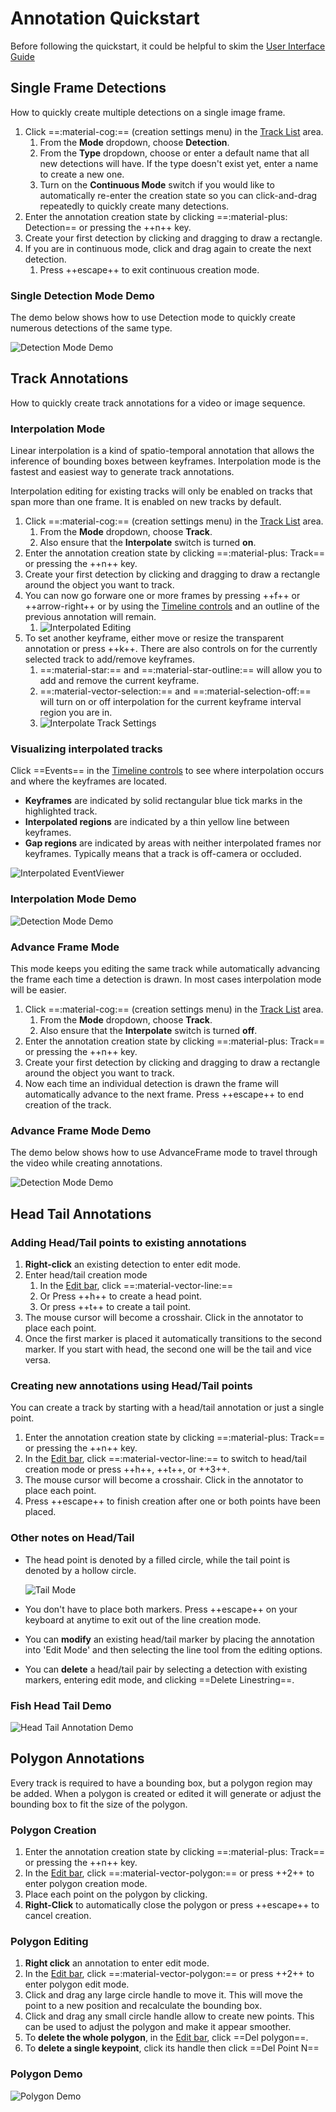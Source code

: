 # Annotation Quickstart

Before following the quickstart, it could be helpful to skim the [User Interface Guide](Annotation-User-Interface-Overview.md)

## Single Frame Detections

How to quickly create multiple detections on a single image frame.

1. Click ==:material-cog:== (creation settings menu) in the [Track List](UI-Track-List.md) area.
    1. From the **Mode** dropdown, choose **Detection**.
    1. From the **Type** dropdown, choose or enter a default name that all new detections will have.  If the type doesn't exist yet, enter a name to create a new one.
    1. Turn on the **Continuous Mode** switch if you would like to automatically re-enter the creation state so you can click-and-drag repeatedly to quickly create many detections.
1. Enter the annotation creation state by clicking ==:material-plus: Detection== or pressing the ++n++ key.
1. Create your first detection by clicking and dragging to draw a rectangle.
1. If you are in continuous mode, click and drag again to create the next detection.
    1. Press ++escape++ to exit continuous creation mode.

### Single Detection Mode Demo

The demo below shows how to use Detection mode to quickly create numerous detections of the same type.

![Detection Mode Demo](videos/CreationModes/CreationModeDetection.gif)

## Track Annotations

How to quickly create track annotations for a video or image sequence.

### Interpolation Mode

Linear interpolation is a kind of spatio-temporal annotation that allows the inference of bounding boxes between keyframes.  Interpolation mode is the fastest and easiest way to generate track annotations.

Interpolation editing for existing tracks will only be enabled on tracks that span more than one frame. It is enabled on new tracks by default.

1. Click ==:material-cog:== (creation settings menu) in the [Track List](UI-Track-List.md) area.
    1. From the **Mode** dropdown, choose **Track**.
    1. Also ensure that the **Interpolate** switch is turned **on**.
1. Enter the annotation creation state by clicking ==:material-plus: Track== or pressing the ++n++ key.
1. Create your first detection by clicking and dragging to draw a rectangle around the object you want to track.
1. You can now go forware one or more frames by pressing ++f++ or ++arrow-right++ or by using the [Timeline controls](UI-Timeline.md) and an outline of the previous annotation will remain.
    1. ![Interpolated Editing](images/InterpolatedEditing.png)
1. To set another keyframe, either move or resize the transparent annotation or press ++k++. There are also controls on for the currently selected track to add/remove keyframes. 
    1. ==:material-star:== and ==:material-star-outline:== will allow you to add and remove the current keyframe.
    1. ==:material-vector-selection:== and ==:material-selection-off:== will turn on or off interpolation for the current keyframe interval region you are in.
    1. ![Interpolate Track Settings](images/CreationMode/InterpolateTrackSettings.png)

### Visualizing interpolated tracks

Click ==Events== in the [Timeline controls](UI-Timeline.md) to see where interpolation occurs and where the keyframes are located.

* **Keyframes** are indicated by solid rectangular blue tick marks in the highlighted track.
* **Interpolated regions** are indicated by a thin yellow line between keyframes.
* **Gap regions** are indicated by areas with neither interpolated frames nor keyframes.  Typically means that a track is off-camera or occluded.

![Interpolated EventViewer](images/Timeline/EventViewerInterpolatedTrack.png)

### Interpolation Mode Demo

![Detection Mode Demo](videos/CreationModes/CreationModeInterpolation.gif)

### Advance Frame Mode

This mode keeps you editing the same track while automatically advancing the frame each time a detection is drawn.  In most cases interpolation mode will be easier.

1. Click ==:material-cog:== (creation settings menu) in the [Track List](UI-Track-List.md) area.
    1. From the **Mode** dropdown, choose **Track**.
    1. Also ensure that the **Interpolate** switch is turned **off**.
1. Enter the annotation creation state by clicking ==:material-plus: Track== or pressing the ++n++ key.
1. Create your first detection by clicking and dragging to draw a rectangle around the object you want to track.
1. Now each time an individual detection is drawn the frame will automatically advance to the next frame.  Press ++escape++ to end creation of the track.

### Advance Frame Mode Demo

The demo below shows how to use AdvanceFrame mode to travel through the video while creating annotations.

![Detection Mode Demo](videos/CreationModes/CreationModeAdvanceFrame.gif)

## Head Tail Annotations

### Adding Head/Tail points to existing annotations

1. **Right-click** an existing detection to enter edit mode.
1. Enter head/tail creation mode
    1. In the [Edit bar](UI-Edit-Bar.md), click ==:material-vector-line:==
    1. Or Press ++h++ to create a head point.
    1. Or press ++t++ to create a tail point.
1. The mouse cursor will become a crosshair.  Click in the annotator to place each point.
1. Once the first marker is placed it automatically transitions to the second marker. If you start with head, the second one will be the tail and vice versa.

### Creating new annotations using Head/Tail points

You can create a track by starting with a head/tail annotation or just a single point.

1. Enter the annotation creation state by clicking ==:material-plus: Track== or pressing the ++n++ key.
1. In the [Edit bar](UI-Edit-Bar.md), click ==:material-vector-line:== to switch to head/tail creation mode or press ++h++, ++t++, or ++3++.
1. The mouse cursor will become a crosshair.  Click in the annotator to place each point.
1. Press ++escape++ to finish creation after one or both points have been placed.

### Other notes on Head/Tail

* The head point is denoted by a filled circle, while the tail point is denoted by a hollow circle.

    ![Tail Mode](images/CreationMode/HeadTail.png)

* You don't have to place both markers.  Press ++escape++ on your keyboard at anytime to exit out of the line creation mode.
* You can **modify** an existing head/tail marker by placing the annotation into 'Edit Mode' and then selecting the line tool from the editing options.
* You can **delete** a head/tail pair by selecting a detection with existing markers, entering edit mode, and clicking ==Delete Linestring==.

### Fish Head Tail Demo

![Head Tail Annotation Demo](videos/HeadTailAnnotation.gif)

## Polygon Annotations

Every track is required to have a bounding box, but a polygon region may be added.  When a polygon is created or edited it will generate or adjust the bounding box to fit the size of the polygon.

### Polygon Creation

1. Enter the annotation creation state by clicking ==:material-plus: Track== or pressing the ++n++ key.
1. In the [Edit bar](UI-Edit-Bar.md), click ==:material-vector-polygon:== or press ++2++ to enter polygon creation mode.
1. Place each point on the polygon by clicking.
1. **Right-Click** to automatically close the polygon or press ++escape++ to cancel creation.

### Polygon Editing

1. **Right click** an annotation to enter edit mode.
1. In the [Edit bar](UI-Edit-Bar.md), click ==:material-vector-polygon:== or press ++2++ to enter polygon edit mode.
1. Click and drag any large circle handle to move it.  This will move the point to a new position and recalculate the bounding box.
1. Click and drag any small circle handle allow to create new points. This can be used to adjust the polygon and make it appear smoother.
1. To **delete the whole polygon**, in the [Edit bar](UI-Edit-Bar.md), click ==Del polygon==.
1. To **delete a single keypoint**, click its handle then click ==Del Point N==

### Polygon Demo

![Polygon Demo](videos/CreationModes/PolygonAnnotation.gif)
